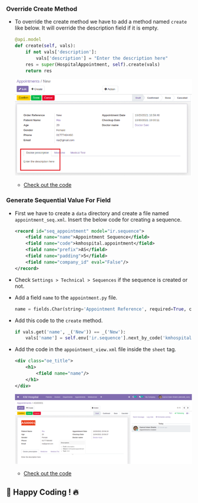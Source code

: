 ### Override Create Method

- To override the create method we have to add a method named `create` like below. It will override the description field if it is empty.

  ```py
  @api.model
  def create(self, vals):
      if not vals['description']:
          vals['description'] = "Enter the description here"
      res = super(HospitalAppointment, self).create(vals)
      return res
  ```

  ![createMethod1](../images/createMethod1.png)

  - [Check out the code](https://github.com/KamrulSh/km_hospital/blob/50f40585124a037396fd0cea26e08710be983740/models/appointment.py#L55-L60)

### Generate Sequential Value For Field

- First we have to create a `data` directory and create a file named `appointment_seq.xml`. Insert the below code for creating a sequence.

  ```xml
  <record id="seq_appointment" model="ir.sequence">
      <field name="name">Appointment Sequence</field>
      <field name="code">kmhospital.appointment</field>
      <field name="prefix">AS</field>
      <field name="padding">5</field>
      <field name="company_id" eval="False"/>
  </record>
  ```

- Check `Settings > Technical > Sequences` if the sequence is created or not.
- Add a field `name` to the `appointment.py` file.

  ```py
  name = fields.Char(string='Appointment Reference', required=True, copy=False, readonly=True, default=lambda self: _('New'))
  ```

- Add this code to the `create` method.

  ```py
  if vals.get('name', _('New')) == _('New'):
      vals['name'] = self.env['ir.sequence'].next_by_code('kmhospital.appointment') or _('New')
  ```

- Add the code in the `appointment_view.xml` file inside the `sheet` tag.

  ```xml
  <div class="oe_title">
      <h1>
          <field name="name"/>
      </h1>
  </div>
  ```

  ![createMethod2](../images/createMethod2.png)

  - [Check out the code](https://github.com/KamrulSh/km_hospital/commit/2ed68aa4a565247473c048f01de94ef652518574)

## 🚀 Happy Coding ! 🔥
